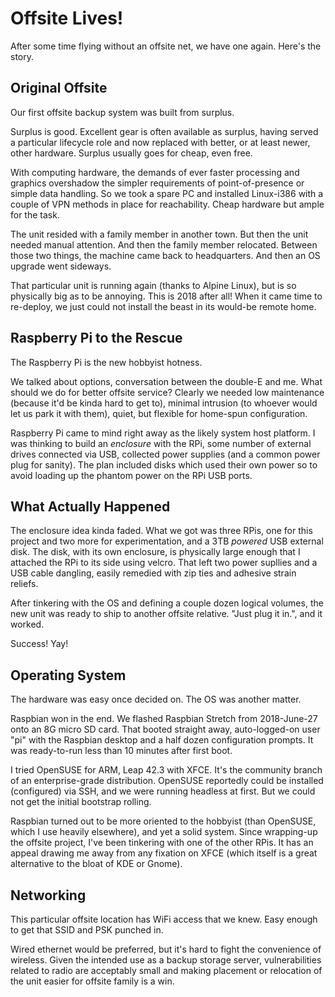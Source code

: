 # Offsite Lives!

After some time flying without an offsite net,
we have one again. Here's the story.

## Original Offsite

Our first offsite backup system was built from surplus.

Surplus is good.
Excellent gear is often available as surplus,
having served a particular lifecycle role and now replaced with
better, or at least newer, other hardware. Surplus usually goes
for cheap, even free.

With computing hardware, the demands of ever faster processing and
graphics overshadow the simpler requirements of point-of-presence
or simple data handling. So we took a spare PC and installed Linux-i386
with a couple of VPN methods in place for reachability. Cheap hardware
but ample for the task.

The unit resided with a family member in another town.
But then the unit needed manual attention.
And then the family member relocated.
Between those two things, the machine came back to headquarters.
And then an OS upgrade went sideways.

That particular unit is running again (thanks to Alpine Linux),
but is so physically big as to be annoying. This is 2018 after all!
When it came time to re-deploy, we just could not install the beast
in its would-be remote home.

## Raspberry Pi to the Rescue

The Raspberry Pi is the new hobbyist hotness.

We talked about options, conversation between the double-E and me.
What should we do for better offsite service? Clearly we needed low
maintenance (because it'd be kinda hard to get to), minimal intrusion
(to whoever would let us park it with them), quiet, but flexible
for home-spun configuration.

Raspberry Pi came to mind right away as the likely system host
platform. I was thinking to build an *enclosure* with the RPi,
some number of external drives connected via USB, collected power
supplies (and a common power plug for sanity). The plan included
disks which used their own power so to avoid loading up the phantom
power on the RPi USB ports.

## What Actually Happened

The enclosure idea kinda faded.
What we got was three RPis, one for this project and two more
for experimentation, and a 3TB *powered* USB external disk.
The disk, with its own enclosure, is physically large enough
that I attached the RPi to its side using velcro. That left two
power supllies and a USB cable dangling, easily remedied with zip ties
and adhesive strain reliefs.

After tinkering with the OS and defining a couple dozen logical
volumes, the new unit was ready to ship to another offsite relative.
"Just plug it in.", and it worked.

Success! Yay!

## Operating System

The hardware was easy once decided on.
The OS was another matter.

Raspbian won in the end.
We flashed Raspbian Stretch from 2018-June-27 onto an 8G micro SD card.
That booted straight away, auto-logged-on user "pi" with the Raspbian
desktop and a half dozen configuration prompts. It was ready-to-run
less than 10 minutes after first boot.

I tried OpenSUSE for ARM, Leap 42.3 with XFCE. It's the community branch
of an enterprise-grade distribution. OpenSUSE reportedly could be
installed (configured) via SSH, and we were running headless at first.
But we could not get the initial bootstrap rolling.

Raspbian turned out to be more oriented to the hobbyist (than OpenSUSE,
which I use heavily elsewhere), and yet a solid system. Since wrapping-up
the offsite project, I've been tinkering with one of the other RPis.
It has an appeal drawing me away from any fixation on XFCE (which itself
is a great alternative to the bloat of KDE or Gnome).

## Networking

This particular offsite location has WiFi access that we knew.
Easy enough to get that SSID and PSK punched in.

Wired ethernet would be preferred, but it's hard to fight the convenience
of wireless. Given the intended use as a backup storage server,
vulnerabilities related to radio are acceptably small and making
placement or relocation of the unit easier for offsite family is a win.


